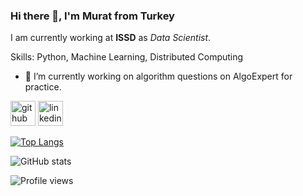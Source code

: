 ### Hi there 👋, I'm Murat from Turkey
I am currently working at **ISSD** as *Data Scientist*.

Skills: Python, Machine Learning, Distributed Computing

- 🔭 I’m currently working on algorithm questions on AlgoExpert for practice. 


[<img src='https://github.com/arturssmirnovs/github-profile-readme-generator/blob/master/images/github-dark.png' alt='github' height='40'>](https://github.com/mtulgac) [<img src='https://www.seekpng.com/png/full/333-3339255_social-icon-linkedin-circle-logo-white.png' alt='linkedin' height='40'>](https://www.linkedin.com/in/murattulgac/)  

[![Top Langs](https://github-readme-stats.vercel.app/api/top-langs/?username=mtulgac)](https://github.com/anuraghazra/github-readme-stats)

![GitHub stats](https://github-readme-stats.vercel.app/api?username=mtulgac&show_icons=true)  

![Profile views](https://gpvc.arturio.dev/mtulgac)  


<!---
mtulgac/mtulgac is a ✨ special ✨ repository because its `README.md` (this file) appears on your GitHub profile.
You can click the Preview link to take a look at your changes.
--->
